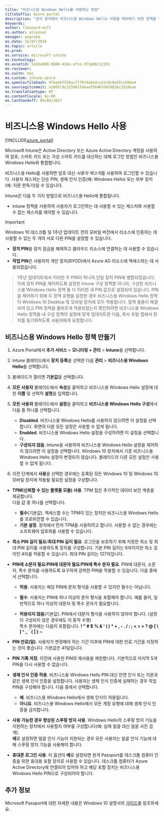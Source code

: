 ```yaml
---
title: "비즈니스용 Windows Hello를 사용하는 방법"
titleSuffix: Azure portal
description: "관리 장치에서 비즈니스용 Windows Hello 사용을 제어하기 위한 정책을 만드는 방법을 알아봅니다.\""
keywords: 
author: lleonard-msft
ms.author: alleonar
manager: angrobe
ms.date: 12/07/2016
ms.topic: article
ms.prod: 
ms.service: microsoft-intune
ms.technology: 
ms.assetid: 541be8b8-8668-41be-afce-3f3e08c12191
ms.reviewer: 
ms.suite: ems
ms.custom: intune-azure
ms.openlocfilehash: 97ba45f556acff7074ab4dcce2c0c8e55ccb9be4
ms.sourcegitcommit: e10dfc9c123401fabaaf5b487d459826c1510eae
ms.translationtype: HT
ms.contentlocale: ko-KR
ms.lasthandoff: 09/09/2017
---
```

# <a name="use-windows-hello-for-business"></a>비즈니스용 Windows Hello 사용


[!INCLUDE[azure_portal](./includes/azure_portal.md)]

Microsoft Intune은 Active Directory 또는 Azure Active Directory 계정을 사용하여 암호, 스마트 카드 또는 가상 스마트 카드를 대신하는 대체 로그인 방법인 비즈니스용 Windows Hello와 통합합니다.

비즈니스용 Hello를 사용하면 암호 대신 *사용자 제스처*를 사용하여 로그인할 수 있습니다. 사용자 제스처는 단순 PIN, 생체 인식 인증(예: Windows Hello) 또는 외부 장치(예: 지문 판독기)일 수 있습니다.

Intune은 다음 두 가지 방법으로 비즈니스용 Hello에 통합됩니다.

-   Intune 정책을 사용하여 사용자가 로그인하는 데 사용할 수 있는 제스처와 사용할 수 없는 제스처를 제어할 수 있습니다.

<!--- -   You can store authentication certificates in the Windows Hello for Business key storage provider (KSP). For more information, see [Secure resource access with certificate profiles in Microsoft Intune](secure-resource-access-with-certificate-profiles.md). --->

> [!IMPORTANT]
> Windows 10 데스크톱 및 1주년 업데이트 전의 모바일 버전에서 리소스에 인증하는 데 사용할 수 있는 두 개의 서로 다른 PIN을 설정할 수 있습니다.
- **장치 PIN**을 장치 잠금을 해제하고 클라우드 리소스에 연결하는 데 사용할 수 있습니다.
- **작업 PIN**은 사용자의 개인 장치(BYOD)에서 Azure AD 리소스에 액세스하는 데 사용되었습니다.

>1주년 업데이트에서 이러한 두 PIN이 하나의 단일 장치 PIN에 병합되었습니다.
이제 장치 PIN을 제어하도록 설정한 Intune 구성 정책뿐 아니라, 구성한 비즈니스용 Windows Hello 정책 둘 다 이러한 새 PIN 값으로 설정되어 있습니다.
PIN을 제어하기 위해 두 정책 유형을 설정한 경우 비즈니스용 Windows Hello 정책이 Windows 10 Desktop 및 모바일 장치에 모두 적용됩니다.
정책 충돌이 해결되어 있고 PIN 정책을 올바르게 적용되었는지 확인하려면 비즈니스용 Windows Hello 정책을 내 구성 정책의 설정에 맞게 업데이트한 다음, 회사 포털 앱에서 장치를 동기화하도록 사용자에게 요청합니다.



## <a name="create-a-windows-hello-for-business-policy"></a>비즈니스용 Windows Hello 정책 만들기

1.  Azure Portal에서 **추가 서비스** > **모니터링 + 관리** > **Intune**을 선택합니다.

2.  Intune 블레이드에서 **장치 등록**을 선택한 다음 **관리** > **비즈니스용 Windows Hello**를 선택합니다.

3.  블레이드가 열리면 **기본값**을 선택합니다.

4.  **모든 사용자** 블레이드에서 **속성**을 클릭하고 비즈니스용 Windows Hello 설정에 대한 **이름** 및 선택적 **설명**을 입력합니다.

5. **모든 사용자** 블레이드에서 **설정**을 클릭하고 **비즈니스용 Windows Hello 구성**에서 다음 중 하나를 선택합니다.

    - **Disabled**. 비즈니스용 Windows Hello를 사용하지 않으려면 이 설정을 선택합니다. 화면의 다른 모든 설정은 사용할 수 없게 됩니다.
    - **Enabled**. 비즈니스용 Windows Hello 설정을 구성하려면 이 설정을 선택합니다.
    - **구성되지 않음**. Intune을 사용하여 비즈니스용 Windows Hello 설정을 제어하지 않으려면 이 설정을 선택합니다. Windows 10 장치에서 기존 비즈니스용 Windows Hello 설정이 변경되지 않습니다. 블레이드의 다른 모든 설정은 사용할 수 없게 됩니다.

6.  이전 단계에서 **사용**을 선택한 경우에는 등록된 모든 Windows 10 및 Windows 10 모바일 장치에 적용될 필요한 설정을 구성합니다.

 - **TPM(신뢰할 수 있는 플랫폼 모듈) 사용**. TPM 칩은 추가적인 데이터 보안 계층을 제공합니다.<br>다음 값 중 하나를 선택합니다.

     - **필수**(기본값). 액세스할 수는 TPM이 있는 장치만 비즈니스용 Windows Hello를 프로비전할 수 있습니다.
     - **기본 설정**. 장치에서 먼저 TPM을 사용하려고 합니다. 사용할 수 없는 경우에는 소프트웨어 암호화를 사용할 수 있습니다.

 - **최소 PIN 길이 필요**/**최대 PIN 길이 필요**. 로그인을 보호하기 위해 지정한 최소 및 최대 PIN 길이를 사용하도록 장치를 구성합니다. 기본 PIN 길이는 6자이지만 최소 길이인 4자를 적용할 수 있습니다. 최대 PIN 길이는 127자입니다.

 - **PIN에 소문자 필요**/**PIN에 대문자 필요**/**PIN에 특수 문자 필요**. PIN에 대문자, 소문자, 특수 문자를 사용하도록 요구하여 강력한 PIN을 적용할 수 있습니다. 다음 중에서 선택합니다.

     - **허용**. 사용자는 해당 PIN에 문자 형식을 사용할 수 있지만 필수는 아닙니다.
    
     - **필수**. 사용자는 PIN에 하나 이상의 문자 형식을 포함해야 합니다. 예를 들어, 일반적으로 하나 이상의 대문자 및 특수 문자가 필요합니다.

     - **허용되지 않음**(기본값). PIN에서 대문자 형식을 사용하지 않아야 합니다. (설정이 구성되지 않은 경우에도 이 동작 수행)<br>특수 문자에는 다음이 포함됩니다. **! " # $ % &amp; ' ( ) &#42; + , - . / : ; &lt; = &gt; ? @ [ \ ] ^ _ &#96; { &#124; } ~**

 - **PIN 만료(일)**. 사용자가 변경해야 하는 기간 이후에 PIN에 대한 만료 기간을 지정하는 것이 좋습니다. 기본값은 41일입니다.

 - **PIN 기록 저장**. 이전에 사용한 PIN의 재사용을 제한합니다. 기본적으로 마지막 5개 PIN을 다시 사용할 수 없습니다.

 - **생체 인식 인증 허용**. 비즈니스용 Windows Hello PIN 대신 안면 인식 또는 지문과 같은 생체 인식 인증을 설정합니다. 사용자는 생체 인식 인증에 실패하는 경우 작업 PIN을 구성해야 합니다. 다음 중에서 선택합니다.

     - **예**. 비즈니스용 Windows Hello에서 생체 인식이 허용됩니다.
     - **아니요**. 비즈니스용 Windows Hello에서 모든 계정 유형에 대해 생체 인식 인증을 금지합니다.

 - **사용 가능한 경우 향상된 스푸핑 방지 사용**. Windows Hello의 스푸핑 방지 기능을 지원하는 장치에서 사용할지 여부를 구성합니다(예: 실제 얼굴 대신 얼굴 사진 검색).<br>**예**로 설정하면 얼굴 인식 기능이 지원되는 경우 모든 사용자는 얼굴 인식 기능에 대해 스푸핑 방지 기능을 사용해야 합니다.

 - **휴대폰 로그인 사용**. 이 옵션이 **예**로 설정되면 원격 Passport를 데스크톱 컴퓨터 인증을 위한 휴대용 포함 장치로 사용할 수 있습니다. 데스크톱 컴퓨터가 Azure Active Directory에 연결되어 있어야 하고 해당 포함 장치는 비즈니스용 Windows Hello PIN으로 구성되어야 합니다.


## <a name="further-information"></a>추가 정보
Microsoft Passport에 대한 자세한 내용은 Windows 10 설명서의 [가이드](https://technet.microsoft.com/library/mt589441.aspx)를 참조하세요.
